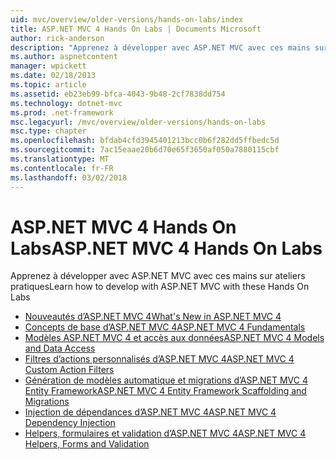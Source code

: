 ```yaml
---
uid: mvc/overview/older-versions/hands-on-labs/index
title: ASP.NET MVC 4 Hands On Labs | Documents Microsoft
author: rick-anderson
description: "Apprenez à développer avec ASP.NET MVC avec ces mains sur ateliers pratiques"
ms.author: aspnetcontent
manager: wpickett
ms.date: 02/18/2013
ms.topic: article
ms.assetid: eb23eb99-bfca-4043-9b48-2cf7838dd754
ms.technology: dotnet-mvc
ms.prod: .net-framework
msc.legacyurl: /mvc/overview/older-versions/hands-on-labs
msc.type: chapter
ms.openlocfilehash: bfdab4cfd3945401213bcc0b6f282dd5ffbedc5d
ms.sourcegitcommit: 7ac15eaae20b6d70e65f3650af050a7880115cbf
ms.translationtype: MT
ms.contentlocale: fr-FR
ms.lasthandoff: 03/02/2018
---
```

# <a name="aspnet-mvc-4-hands-on-labs"></a><span data-ttu-id="14b46-103">ASP.NET MVC 4 Hands On Labs</span><span class="sxs-lookup"><span data-stu-id="14b46-103">ASP.NET MVC 4 Hands On Labs</span></span>

<span data-ttu-id="14b46-104">Apprenez à développer avec ASP.NET MVC avec ces mains sur ateliers pratiques</span><span class="sxs-lookup"><span data-stu-id="14b46-104">Learn how to develop with ASP.NET MVC with these Hands On Labs</span></span>

- [<span data-ttu-id="14b46-105">Nouveautés d’ASP.NET MVC 4</span><span class="sxs-lookup"><span data-stu-id="14b46-105">What's New in ASP.NET MVC 4</span></span>](whats-new-in-aspnet-mvc-4.md)
- [<span data-ttu-id="14b46-106">Concepts de base d’ASP.NET MVC 4</span><span class="sxs-lookup"><span data-stu-id="14b46-106">ASP.NET MVC 4 Fundamentals</span></span>](aspnet-mvc-4-fundamentals.md)
- [<span data-ttu-id="14b46-107">Modèles ASP.NET MVC 4 et accès aux données</span><span class="sxs-lookup"><span data-stu-id="14b46-107">ASP.NET MVC 4 Models and Data Access</span></span>](aspnet-mvc-4-models-and-data-access.md)
- [<span data-ttu-id="14b46-108">Filtres d’actions personnalisés d’ASP.NET MVC 4</span><span class="sxs-lookup"><span data-stu-id="14b46-108">ASP.NET MVC 4 Custom Action Filters</span></span>](aspnet-mvc-4-custom-action-filters.md)
- [<span data-ttu-id="14b46-109">Génération de modèles automatique et migrations d’ASP.NET MVC 4 Entity Framework</span><span class="sxs-lookup"><span data-stu-id="14b46-109">ASP.NET MVC 4 Entity Framework Scaffolding and Migrations</span></span>](aspnet-mvc-4-entity-framework-scaffolding-and-migrations.md)
- [<span data-ttu-id="14b46-110">Injection de dépendances d’ASP.NET MVC 4</span><span class="sxs-lookup"><span data-stu-id="14b46-110">ASP.NET MVC 4 Dependency Injection</span></span>](aspnet-mvc-4-dependency-injection.md)
- [<span data-ttu-id="14b46-111">Helpers, formulaires et validation d’ASP.NET MVC 4</span><span class="sxs-lookup"><span data-stu-id="14b46-111">ASP.NET MVC 4 Helpers, Forms and Validation</span></span>](aspnet-mvc-4-helpers-forms-and-validation.md)
